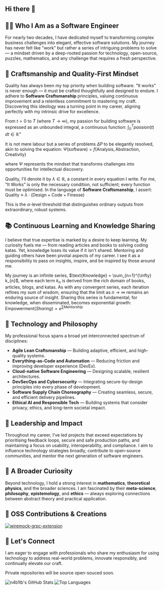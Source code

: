 ## Hi there 👋

<!--
**n4b1lb/n4b1lb** is a ✨ _special_ ✨ repository because its `README.md` (this file) appears on your GitHub profile.

Here are some ideas to get you started:

- 🔭 I’m currently working on ...
- 🌱 I’m currently learning ...
- 👯 I’m looking to collaborate on ...
- 🤔 I’m looking for help with ...
- 💬 Ask me about ...
- 📫 How to reach me: ...
- 😄 Pronouns: ...
- ⚡ Fun fact: ...
-->


## 👨‍💻 Who I Am as a Software Engineer  

For nearly two decades, I have dedicated myself to transforming complex business challenges into elegant, effective software solutions. My journey has never felt like "work" but rather a series of intriguing problems to solve — a mindset driven by a deep-rooted passion for technology, open-source, puzzles, mathematics, and any challenge that requires a fresh perspective.


## 🔨 Craftsmanship and Quality-First Mindset  

Quality has always been my top priority when building software. "It works" is never enough — it must be crafted thoughtfully and designed to endure. I adhere to **Software Craftsmanship** principles, valuing continuous improvement and a relentless commitment to mastering my craft. Discovering this ideology was a turning point in my career, aligning perfectly with my intrinsic drive for excellence.


From $t = 0$ to $T$ (where $T \to \infty$), my passion for building software is expressed as an unbounded integral, a continuous function: $\int_{0}^{T} passion(t) \, dt \in \mathbb{R}^{+}$

It is not mere labour but a series of problems $\Delta P$ to be elegantly resolved, akin to solving the equation: $\Psi(\text{software}) = f(\text{Analysis}, \text{Abstraction}, \text{Creativity})$

where $\Psi$ represents the mindset that transforms challenges into opportunities for intellectual discovery.

Quality, I'll denote it by $\lambda \in \mathbb{R}$, a constant in every equation I write. For me, “It Works” is only the necessary condition, not sufficient; every function must be optimised. In the language of **Software Craftsmanship**, I assert: $\text{Quality} \equiv \lambda \cdot (\text{Design} + \text{Code} + \text{Finesse})$

This is the $\alpha$-level threshold that distinguishes ordinary outputs from extraordinary, robust systems.


## 📚 Continuous Learning and Knowledge Sharing  

I believe that true expertise is marked by a desire to keep learning. My curiosity fuels me — from reading articles and books to solving coding katas. Yet, knowledge loses its value if it isn't shared. Mentoring and guiding others have been pivotal aspects of my career. I see it as a responsibility to pass on insights, inspire, and be inspired by those around me.


My journey is an infinite series, $\text{Knowledge} = \sum_{n=1}^{\infty} k_{n}$, where each term $k_{n}$ is derived from the rich domain of books, articles, blogs, and katas. As with any convergent series, each iteration refines my sum of wisdom, ensuring that the limit as $n \to \infty$ remains an enduring source of insight. Sharing this series is fundamental; for knowledge, when disseminated, becomes exponential growth: $\text{Empowerment}(Sharing) = e^{\sum \text{Mentorship}}$


## 🔧 Technology and Philosophy  

My professional focus spans a broad yet interconnected spectrum of disciplines:

- **Agile Lean Craftsmanship** — Building adaptive, efficient, and high-quality systems.  
- **Everything-as-Code and Automation** — Reducing friction and improving developer experience (DevEx).  
- **Cloud-native Software Engineering** — Designing scalable, resilient architectures.  
- **DevSecOps and Cybersecurity** — Integrating secure-by-design principles into every phase of development.  
- **Software Supply Chain Choreography** — Creating seamless, secure, and efficient delivery pipelines.  
- **Ethical AI and Responsible Tech** — Building systems that consider privacy, ethics, and long-term societal impact.  


## 🔗 Leadership and Impact  

Throughout my career, I've led projects that exceed expectations by prioritising feedback loops, secure and safe production paths, and maintaining a focus on usability, interoperability, and compliance. I aim to influence technology strategies broadly, contribute to open-source communities, and mentor the next generation of software engineers.


## 🔬 A Broader Curiosity  

Beyond technology, I hold a strong interest in **mathematics**, **theoretical physics**, and the broader sciences. I am fascinated by their **meta-science**, **philosophy**, **epistemology**, and **ethics** — always exploring connections between abstract theory and practical application.


## 🚀 OSS Contributions & Creations

[![wiremock-grpc-extension](https://github.com/wiremock/wiremock-grpc-extension)](https://github.com/wiremock/wiremock-grpc-extension)


## 🤝 Let's Connect  

I am eager to engage with professionals who share my enthusiasm for using technology to address real-world problems, innovate responsibly, and continually elevate our craft.

Private repositories will be source open-souced soon.

![n4b1lb's GitHub Stats](https://github-readme-stats.vercel.app/api?username=n4b1lb&show_icons=true&theme=onedark&count_private=true)
![Top Languages](https://github-readme-stats.vercel.app/api/top-langs/?username=n4b1lb&hide=CSS,C%2b%2b,Objective-C,HTML,CMake&langs_count=8&layout=compact&theme=onedark&count_private=false)

<codersrank-skills-chart username="pedro_m_santos"></codersrank-skills-chart>


